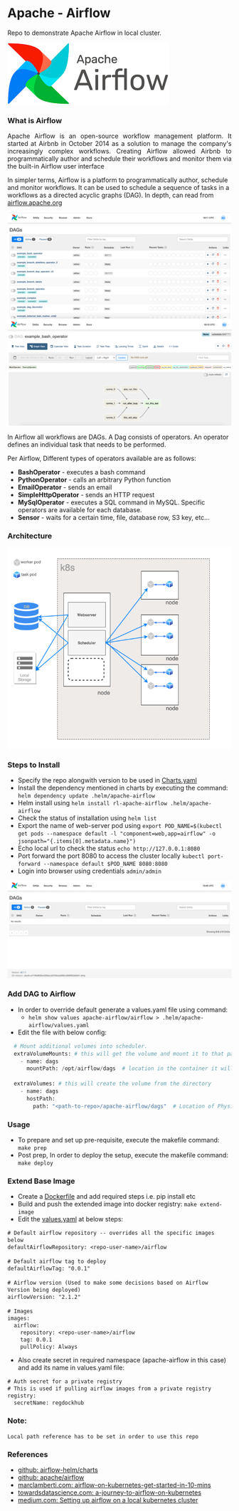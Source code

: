 # Apache - Airflow
Repo to demonstrate Apache Airflow in local cluster.

![logo.png](.images/logo.png)

### What is Airflow
<p style='text-align: justify;'>
Apache Airflow is an open-source workflow management platform. It started at Airbnb in October 2014 as 
a solution to manage the company's increasingly complex workflows. Creating Airflow allowed Airbnb to 
programmatically author and schedule their workflows and monitor them via the built-in Airflow user interface

In simpler terms, Airflow is a platform to programmatically author, schedule and monitor workflows.
It can be used to schedule a sequence of tasks in a workflows as a directed acyclic graphs (DAG).
In depth, can read from [airflow.apache.org](https://airflow.apache.org/)
</p>

![dags.png](.images/dags.png)
![dags_chart.png](.images/dags_chart.png)

In Airflow all workflows are DAGs. A Dag consists of operators. An operator defines an individual task that needs to be performed. 

Per Airflow, Different types of operators available are as follows:
- **BashOperator** - executes a bash command
- **PythonOperator** - calls an arbitrary Python function
- **EmailOperator** - sends an email
- **SimpleHttpOperator** - sends an HTTP request
- **MySqlOperator** - executes a SQL command in MySQL. Specific operators are available for each database.
- **Sensor** - waits for a certain time, file, database row, S3 key, etc…

### Architecture
![architecture.png](.images/architecture.png)


### Steps to Install
  - Specify the repo alongwith version to be used in [Charts.yaml](.helm/backup/Chart.yaml)
  - Install the dependency mentioned in charts by executing the command:
    `helm dependency update .helm/apache-airflow`
  - Helm install using `helm install rl-apache-airflow .helm/apache-airflow`
  - Check the status of installation using `helm list`
  - Export the name of web-server pod using `export POD_NAME=$(kubectl get pods --namespace default -l "component=web,app=airflow" -o jsonpath="{.items[0].metadata.name}")`
  - Echo local url to check the status `echo http://127.0.0.1:8080`
  - Port forward the port 8080 to access the cluster locally `kubectl port-forward --namespace default $POD_NAME 8080:8080`
  - Login into browser using credentials `admin/admin`

![airflow_login.png](.images/airflow_login.png)

### Add DAG to Airflow
  - In order to override default generate a values.yaml file using command:
    - `helm show values apache-airflow/airflow > .helm/apache-airflow/values.yaml`
  - Edit the file with below config:
```python  
  # Mount additional volumes into scheduler.
  extraVolumeMounts: # this will get the volume and mount it to that path in the container
    - name: dags
      mountPath: /opt/airflow/dags  # location in the container it will put the directory mentioned below.

  extraVolumes: # this will create the volume from the directory
    - name: dags
      hostPath:
        path: "<path-to-repo>/apache-airflow/dags"  # Location of Physical Dags
```

### Usage
  - To prepare and set up pre-requisite, execute the makefile  command: `make prep`
  - Post prep, In order to deploy the setup, execute the makefile command:  `make deploy`

### Extend Base Image
  - Create a [Dockerfile](Dockerfile) and add required steps i.e. pip install etc
  - Build and push the extended image into docker registry: ```make extend-image```
  - Edit the [values.yaml](.helm/apache-airflow/values.yaml) at below steps:
```buildoutcfg
# Default airflow repository -- overrides all the specific images below
defaultAirflowRepository: <repo-user-name>/airflow

# Default airflow tag to deploy
defaultAirflowTag: "0.0.1"

# Airflow version (Used to make some decisions based on Airflow Version being deployed)
airflowVersion: "2.1.2"

# Images
images:
  airflow:
    repository: <repo-user-name>/airflow
    tag: 0.0.1
    pullPolicy: Always    
```
   - Also create secret in required namespace (apache-airflow in this case) and add its name in values.yaml file:
```buildoutcfg
# Auth secret for a private registry
# This is used if pulling airflow images from a private registry
registry:
  secretName: regdockhub
```

### Note:
    Local path reference has to be set in order to use this repo

### References
  - [github: airflow-helm/charts](https://github.com/airflow-helm/charts/tree/main/charts/airflow)
  - [github: apache/airflow](https://github.com/apache/airflow)
  - [marclamberti.com: airflow-on-kubernetes-get-started-in-10-mins](https://marclamberti.com/blog/airflow-on-kubernetes-get-started-in-10-mins/)  
  - [towardsdatascience.com: a-journey-to-airflow-on-kubernetes](https://towardsdatascience.com/a-journey-to-airflow-on-kubernetes-472df467f556)
  - [medium.com: Setting up airflow on a local kubernetes cluster](https://medium.com/uncanny-recursions/setting-up-airflow-on-a-local-kubernetes-cluster-using-helm-57eb0b73dc02)
